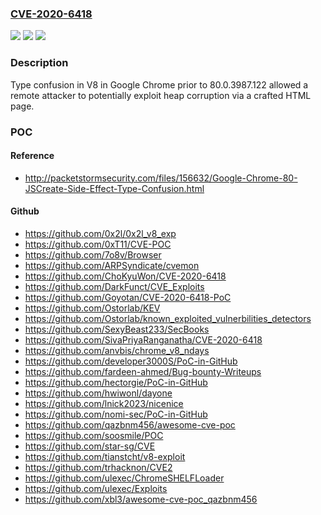 ### [CVE-2020-6418](https://cve.mitre.org/cgi-bin/cvename.cgi?name=CVE-2020-6418)
![](https://img.shields.io/static/v1?label=Product&message=Chrome&color=blue)
![](https://img.shields.io/static/v1?label=Version&message=%3C%2080.0.3987.122%20&color=brighgreen)
![](https://img.shields.io/static/v1?label=Vulnerability&message=Type%20confusion&color=brighgreen)

### Description

Type confusion in V8 in Google Chrome prior to 80.0.3987.122 allowed a remote attacker to potentially exploit heap corruption via a crafted HTML page.

### POC

#### Reference
- http://packetstormsecurity.com/files/156632/Google-Chrome-80-JSCreate-Side-Effect-Type-Confusion.html

#### Github
- https://github.com/0x2l/0x2l_v8_exp
- https://github.com/0xT11/CVE-POC
- https://github.com/7o8v/Browser
- https://github.com/ARPSyndicate/cvemon
- https://github.com/ChoKyuWon/CVE-2020-6418
- https://github.com/DarkFunct/CVE_Exploits
- https://github.com/Goyotan/CVE-2020-6418-PoC
- https://github.com/Ostorlab/KEV
- https://github.com/Ostorlab/known_exploited_vulnerbilities_detectors
- https://github.com/SexyBeast233/SecBooks
- https://github.com/SivaPriyaRanganatha/CVE-2020-6418
- https://github.com/anvbis/chrome_v8_ndays
- https://github.com/developer3000S/PoC-in-GitHub
- https://github.com/fardeen-ahmed/Bug-bounty-Writeups
- https://github.com/hectorgie/PoC-in-GitHub
- https://github.com/hwiwonl/dayone
- https://github.com/lnick2023/nicenice
- https://github.com/nomi-sec/PoC-in-GitHub
- https://github.com/qazbnm456/awesome-cve-poc
- https://github.com/soosmile/POC
- https://github.com/star-sg/CVE
- https://github.com/tianstcht/v8-exploit
- https://github.com/trhacknon/CVE2
- https://github.com/ulexec/ChromeSHELFLoader
- https://github.com/ulexec/Exploits
- https://github.com/xbl3/awesome-cve-poc_qazbnm456

